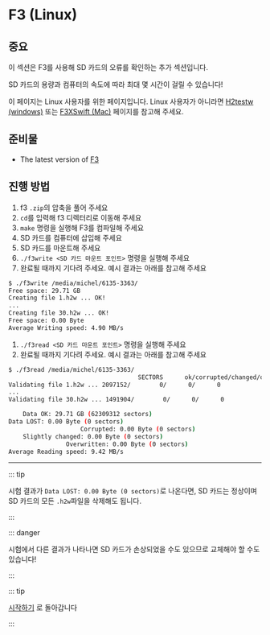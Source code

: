 # F3 (Linux)

## 중요

이 섹션은 F3를 사용해 SD 카드의 오류를 확인하는 추가 섹션입니다.

SD 카드의 용량과 컴퓨터의 속도에 따라 최대 몇 시간이 걸릴 수 있습니다!

이 페이지는 Linux 사용자를 위한 페이지입니다. Linux 사용자가 아니라면 [H2testw (windows)](h2testw-\(windows\)) 또는 [F3XSwift (Mac)](f3xswift-\(mac\)) 페이지를 참고해 주세요.

## 준비물

- The latest version of [F3](https://github.com/AltraMayor/f3/releases/latest)

## 진행 방법

1. f3 `.zip`의 압축을 풀어 주세요
2. `cd`를 입력해 f3 디렉터리로 이동해 주세요
3. `make` 명령을 실행해 F3를 컴파일해 주세요
4. SD 카드를 컴퓨터에 삽입해 주세요
5. SD 카드를 마운트해 주세요
6. `./f3write <SD 카드 마운트 포인트>` 명령을 실행해 주세요
7. 완료될 때까지 기다려 주세요. 예시 결과는 아래를 참고해 주세요

```bash
$ ./f3write /media/michel/6135-3363/
Free space: 29.71 GB
Creating file 1.h2w ... OK!
...
Creating file 30.h2w ... OK!
Free space: 0.00 Byte
Average Writing speed: 4.90 MB/s
```

1. `./f3read <SD 카드 마운트 포인트>` 명령을 실행해 주세요
2. 완료될 때까지 기다려 주세요. 예시 결과는 아래를 참고해 주세요

```bash
$ ./f3read /media/michel/6135-3363/
									SECTORS      ok/corrupted/changed/overwritten
Validating file 1.h2w ... 2097152/        0/      0/      0
...
Validating file 30.h2w ... 1491904/        0/      0/      0

	Data OK: 29.71 GB (62309312 sectors)
Data LOST: 0.00 Byte (0 sectors)
					Corrupted: 0.00 Byte (0 sectors)
	Slightly changed: 0.00 Byte (0 sectors)
				Overwritten: 0.00 Byte (0 sectors)
Average Reading speed: 9.42 MB/s
```

___

::: tip

시험 결과가 `Data LOST: 0.00 Byte (0 sectors)`로 나온다면, SD 카드는 정상이며 SD 카드의 모든 `.h2w`파일을 삭제해도 됩니다.

:::

::: danger

시험에서 다른 결과가 나타나면 SD 카드가 손상되었을 수도 있으므로 교체해야 할 수도 있습니다!

:::

::: tip

[시작하기](get-started) 로 돌아갑니다

:::
